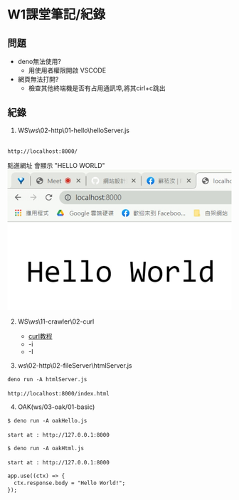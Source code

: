 # W1課堂筆記/紀錄
## 問題
* deno無法使用?
    * 用使用者權限開啟  VSCODE
* 網頁無法打開?
    * 檢查其他終端機是否有占用通訊埠,將其cirl+c跳出

## 紀錄
1.  WS\ws\02-http\01-hello\helloServer.js  
```
  
http://localhost:8000/
```
點進網址 會顯示 "HELLO WORLD"
![0101](0101.jpg)

2. WS\ws\11-crawler\02-curl
    * [curl教程](http://www.ruanyifeng.com/blog/2019/09/curl-reference.html)
    * -i
    * -I 

3. ws\02-http\02-fileServer\htmlServer.js
```
deno run -A htmlServer.js

http://localhost:8000/index.html
```
4. OAK(ws/03-oak/01-basic)
```
$ deno run -A oakHello.js

start at : http://127.0.0.1:8000
```
```
$ deno run -A oakHtml.js

start at : http://127.0.0.1:8000
```
```
app.use((ctx) => {
  ctx.response.body = "Hello World!";
});
```